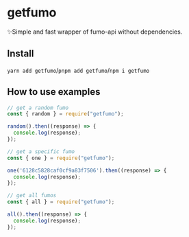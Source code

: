 # getfumo
✨Simple and fast wrapper of fumo-api without dependencies.

## Install

`yarn add getfumo`/`pnpm add getfumo`/`npm i getfumo`

## How to use examples

```js
// get a random fumo
const { random } = require("getfumo");

random().then((response) => {
  console.log(response);
});
```
```js
// get a specific fumo
const { one } = require("getfumo");

one('6128c5828caf0cf9a83f7506').then((response) => {
  console.log(response);
});
```
```js
// get all fumos
const { all } = require("getfumo");

all().then((response) => {
  console.log(response);
});
```